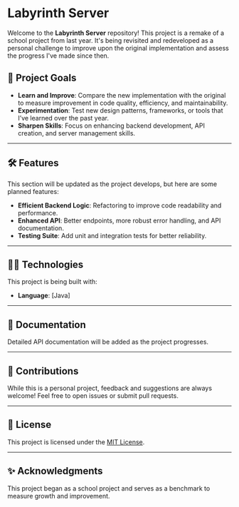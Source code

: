 
# Labyrinth Server

Welcome to the **Labyrinth Server** repository! This project is a remake of a school project from last year. It's being revisited and redeveloped as a personal challenge to improve upon the original implementation and assess the progress I've made since then.

## 🎯 Project Goals

- **Learn and Improve**: Compare the new implementation with the original to measure improvement in code quality, efficiency, and maintainability.
- **Experimentation**: Test new design patterns, frameworks, or tools that I’ve learned over the past year.
- **Sharpen Skills**: Focus on enhancing backend development, API creation, and server management skills.

---

## 🛠️ Features

This section will be updated as the project develops, but here are some planned features:

- **Efficient Backend Logic**: Refactoring to improve code readability and performance.
- **Enhanced API**: Better endpoints, more robust error handling, and API documentation.
- **Testing Suite**: Add unit and integration tests for better reliability.

---

## 🧑‍💻 Technologies

This project is being built with:
- **Language**: [Java]
  
---

## 📖 Documentation

Detailed API documentation will be added as the project progresses.

---

## 🤝 Contributions

While this is a personal project, feedback and suggestions are always welcome! Feel free to open issues or submit pull requests.

---

## 📜 License

This project is licensed under the [MIT License](LICENSE).

---

## ✨ Acknowledgments

This project began as a school project and serves as a benchmark to measure growth and improvement.
